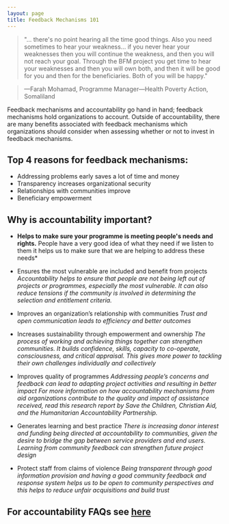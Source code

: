 ```yaml
---
layout: page
title: Feedback Mechanisms 101
---
```


 >"... there's no point hearing all the time good things. Also you need sometimes to hear your weakness... if you never hear your weaknesses then you will continue the weakness, and then you will not reach your goal. Through the BFM project you get time to hear  your weaknesses and then you will own both, and then it will be good for you and then for the beneficiaries.  Both of you will be happy."

 >&mdash;Farah Mohamad, Programme Manager&mdash;Health Poverty Action, Somaliland

Feedback mechanisms and accountability go hand in hand; feedback mechanisms hold organizations to account. Outside of accountability, there are many benefits associated with feedback mechanisms which organizations should consider when assessing whether or not to invest in feedback mechanisms.

## Top 4 reasons for feedback mechanisms:

* Addressing problems early saves a lot of time and money
* Transparency increases organizational security
* Relationships with communities improve
* Beneficiary empowerment

## Why is accountability important?

* **Helps to make sure your programme is meeting people's needs and rights.** People have a very good idea of what they need if we listen to them it helps us to make sure that we are helping to address these needs*

* Ensures the most vulnerable are included and benefit from projects
*Accountability helps to ensure that people are not being left out of projects or programmes, especially the most vulnerable. It can also reduce tensions if the community is involved in determining the selection and entitlement criteria.*

* Improves an organization’s relationship with communities
*Trust and open communication leads to efficiency and better outcomes*

* Increases sustainability through empowerment and ownership
*The process of working and achieving things together can strengthen communities. It builds confidence, skills, capacity to co-operate, consciousness, and critical appraisal. This gives more power to tackling their own challenges individually and collectively*

* Improves quality of programmes
*Addressing people’s concerns and feedback can lead to adapting project activities and resulting in better impact
For more information on how accountability mechanisms from aid organizations contribute to the quality and impact of assistance received, read this research report by Save the Children, Christian Aid, and the Humanitarian Accountability Partnership.*

* Generates learning and best practice
*There is increasing donor interest and funding being directed at accountability to communities, given the desire to bridge the gap between service providers and end users. Learning from community feedback can strengthen future project design*

* Protect staff from claims of violence
*Being transparent through good information provision and having a good community feedback and response system helps us to be open to community perspectives and this helps to reduce unfair acquisitions and build trust*


## For accountability FAQs see [here]({{site.baseurl}}/public/files/A2CFAQ.pdf)
